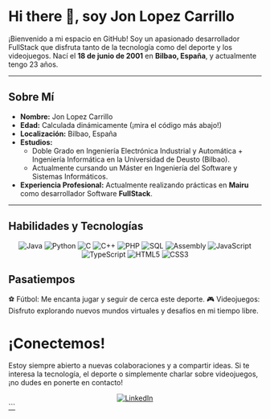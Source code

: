 # Hi there 👋, soy Jon Lopez Carrillo

¡Bienvenido a mi espacio en GitHub! Soy un apasionado desarrollador FullStack que disfruta tanto de la tecnología como del deporte y los videojuegos. Nací el **18 de junio de 2001** en **Bilbao, España**, y actualmente tengo 23 años.

---

## Sobre Mí

- **Nombre:** Jon Lopez Carrillo
- **Edad:** Calculada dinámicamente (¡mira el código más abajo!)
- **Localización:** Bilbao, España
- **Estudios:**
  - Doble Grado en Ingeniería Electrónica Industrial y Automática + Ingeniería Informática en la Universidad de Deusto (Bilbao).
  - Actualmente cursando un Máster en Ingeniería del Software y Sistemas Informáticos.
- **Experiencia Profesional:** Actualmente realizando prácticas en **Mairu** como desarrollador Software **FullStack**.

---

## Habilidades y Tecnologías
<div align="center"> <img src="https://img.shields.io/badge/Java-ED8B00?style=for-the-badge&logo=java&logoColor=white" alt="Java" /> <img src="https://img.shields.io/badge/Python-3776AB?style=for-the-badge&logo=python&logoColor=white" alt="Python" /> <img src="https://img.shields.io/badge/C-00599C?style=for-the-badge&logo=c&logoColor=white" alt="C" /> <img src="https://img.shields.io/badge/C++-00599C?style=for-the-badge&logo=cplusplus&logoColor=white" alt="C++" /> <img src="https://img.shields.io/badge/PHP-777BB4?style=for-the-badge&logo=php&logoColor=white" alt="PHP" /> <img src="https://img.shields.io/badge/SQL-4479A1?style=for-the-badge&logo=postgresql&logoColor=white" alt="SQL" /> <img src="https://img.shields.io/badge/Assembly-000000?style=for-the-badge&logo=gnu&logoColor=white" alt="Assembly" /> <img src="https://img.shields.io/badge/JavaScript-F7DF1E?style=for-the-badge&logo=javascript&logoColor=black" alt="JavaScript" /> <img src="https://img.shields.io/badge/TypeScript-3178C6?style=for-the-badge&logo=typescript&logoColor=white" alt="TypeScript" /> <img src="https://img.shields.io/badge/HTML5-E34F26?style=for-the-badge&logo=html5&logoColor=white" alt="HTML5" /> <img src="https://img.shields.io/badge/CSS3-1572B6?style=for-the-badge&logo=css3&logoColor=white" alt="CSS3" /> </div>

## Pasatiempos
⚽ Fútbol: Me encanta jugar y seguir de cerca este deporte.
🎮 Videojuegos: Disfruto explorando nuevos mundos virtuales y desafíos en mi tiempo libre.

# ¡Conectemos!
Estoy siempre abierto a nuevas colaboraciones y a compartir ideas. Si te interesa la tecnología, el deporte o simplemente charlar sobre videojuegos, ¡no dudes en ponerte en contacto!

<div align="center"> <a href="https://www.linkedin.com/in/jon-l%C3%B3pez-carrillo-47b4a4270/"> <img src="https://img.shields.io/badge/-LinkedIn-0A66C2?style=for-the-badge&logo=linkedin&logoColor=white" alt="LinkedIn"></div> ```
